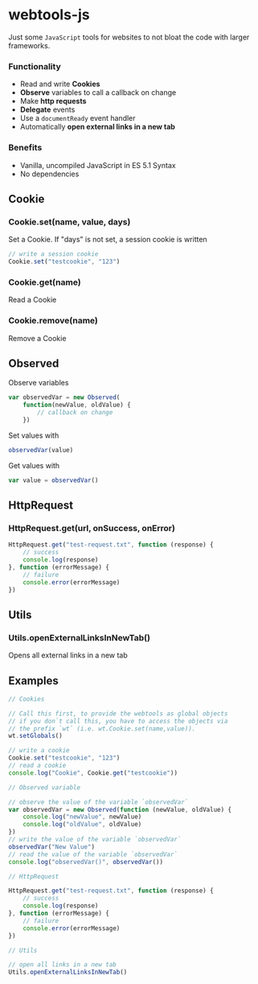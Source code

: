 # webtools-js

Just some `JavaScript` tools for websites to not bloat the code with
larger frameworks.

### Functionality

- Read and write **Cookies**
- **Observe** variables to call a callback on change
- Make **http requests**
- **Delegate** events
- Use a `documentReady` event handler
- Automatically **open external links in a new tab**

### Benefits

- Vanilla, uncompiled JavaScript in ES 5.1 Syntax
- No dependencies

## Cookie

### Cookie.set(name, value, days)
Set a Cookie. If "days" is not set, a session cookie is written

```js
// write a session cookie
Cookie.set("testcookie", "123")
```

### Cookie.get(name)
Read a Cookie

### Cookie.remove(name)
Remove a Cookie

## Observed

Observe variables

```js
var observedVar = new Observed(
    function(newValue, oldValue) { 
        // callback on change 
    })
```

Set values with
```js
observedVar(value)
```

Get values with
```js
var value = observedVar()
```

## HttpRequest

### HttpRequest.get(url, onSuccess, onError) 

```js
HttpRequest.get("test-request.txt", function (response) {
    // success
    console.log(response)
}, function (errorMessage) {
    // failure
    console.error(errorMessage)
})
```

## Utils

### Utils.openExternalLinksInNewTab()
Opens all external links in a new tab

## Examples
```js
// Cookies

// Call this first, to provide the webtools as global objects
// if you don`t call this, you have to access the objects via 
// the prefix `wt` (i.e. wt.Cookie.set(name,value)). 
wt.setGlobals()

// write a cookie
Cookie.set("testcookie", "123")
// read a cookie
console.log("Cookie", Cookie.get("testcookie"))

// Observed variable

// observe the value of the variable `observedVar`
var observedVar = new Observed(function (newValue, oldValue) {
    console.log("newValue", newValue)
    console.log("oldValue", oldValue)
})
// write the value of the variable `observedVar`
observedVar("New Value")
// read the value of the variable `observedVar`
console.log("observedVar()", observedVar())

// HttpRequest

HttpRequest.get("test-request.txt", function (response) {
    // success
    console.log(response)
}, function (errorMessage) {
    // failure
    console.error(errorMessage)
})

// Utils

// open all links in a new tab
Utils.openExternalLinksInNewTab()
```